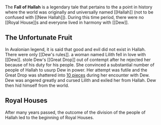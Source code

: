 The **Fall of Hallah** is a legendary tale that pertains to the a point in history where the world was originally and universally named [[Hallah]] (not to be confused with [[New Hallah]]). During this time period, there were no [[Royal House]]s and everyone lived in harmony with [[Dew]]. 

## The Unfortunate Fruit
In Avalonian legend, it is said that good and evil did not exist in Hallah. There were only [[Dew's rules]]. a woman named Lilith fell in love with [[Dew]].  stole Dew's [[Great Drop]] out of contempt after he rejected her because of his duty for his people. She  convinced a substantial number of people of Hallah to usurp Dew in power. Her attempt was futile and the Great Drop was shattered into [10 pieces](/wiki/Tears) during her encounter with Dew. Dew was angered greatly and cursed Lilith and exiled her from Hallah. Dew then hid himself from the world.

## Royal Houses
After many years passed, the outcome of the division of the people of Hallah led to the beginning of Royal Houses.